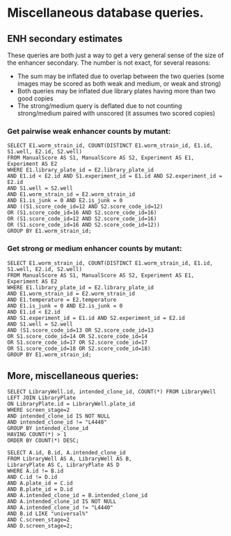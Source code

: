 # Miscellaneous database queries.

## ENH secondary estimates
These queries are both just a way to get a very general sense of the size of
the enhancer secondary. The number is not exact, for several reasons:

- The sum may be inflated due to overlap between the two queries (some images
  may be scored as both weak and medium, or weak and strong)
- Both queries may be inflated due library plates having more than two good
  copies
- The strong/medium query is deflated due to not counting strong/medium paired
  with unscored (it assumes two scored copies)

### Get pairwise weak enhancer counts by mutant:

    SELECT E1.worm_strain_id, COUNT(DISTINCT E1.worm_strain_id, E1.id, S1.well, E2.id, S2.well)
    FROM ManualScore AS S1, ManualScore AS S2, Experiment AS E1, Experiment AS E2
    WHERE E1.library_plate_id = E2.library_plate_id
    AND E1.id < E2.id AND S1.experiment_id = E1.id AND S2.experiment_id = E2.id
    AND S1.well = S2.well
    AND E1.worm_strain_id = E2.worm_strain_id
    AND E1.is_junk = 0 AND E2.is_junk = 0
    AND ((S1.score_code_id=12 AND S2.score_code_id=12)
    OR (S1.score_code_id=16 AND S2.score_code_id=16)
    OR (S1.score_code_id=12 AND S2.score_code_id=16)
    OR (S1.score_code_id=16 AND S2.score_code_id=12))
    GROUP BY E1.worm_strain_id;


### Get strong or medium enhancer counts by mutant:

    SELECT E1.worm_strain_id, COUNT(DISTINCT E1.worm_strain_id, E1.id, S1.well, E2.id, S2.well)
    FROM ManualScore AS S1, ManualScore AS S2, Experiment AS E1, Experiment AS E2
    WHERE E1.library_plate_id = E2.library_plate_id
    AND E1.worm_strain_id = E2.worm_strain_id
    AND E1.temperature = E2.temperature
    AND E1.is_junk = 0 AND E2.is_junk = 0
    AND E1.id < E2.id
    AND S1.experiment_id = E1.id AND S2.experiment_id = E2.id
    AND S1.well = S2.well
    AND (S1.score_code_id=13 OR S2.score_code_id=13
    OR S1.score_code_id=14 OR S2.score_code_id=14
    OR S1.score_code_id=17 OR S2.score_code_id=17
    OR S1.score_code_id=18 OR S2.score_code_id=18)
    GROUP BY E1.worm_strain_id;


## More, miscellaneous queries:

    SELECT LibraryWell.id, intended_clone_id, COUNT(*) FROM LibraryWell
    LEFT JOIN LibraryPlate
    ON LibraryPlate.id = LibraryWell.plate_id
    WHERE screen_stage=2
    AND intended_clone_id IS NOT NULL
    AND intended_clone_id != "L4440"
    GROUP BY intended_clone_id
    HAVING COUNT(*) > 1
    ORDER BY COUNT(*) DESC;

    SELECT A.id, B.id, A.intended_clone_id
    FROM LibraryWell AS A, LibraryWell AS B,
    LibraryPlate AS C, LibraryPlate AS D
    WHERE A.id != B.id
    AND C.id != D.id
    AND A.plate_id = C.id
    AND B.plate_id = D.id
    AND A.intended_clone_id = B.intended_clone_id
    AND A.intended_clone_id IS NOT NULL
    AND A.intended_clone_id != "L4440"
    AND B.id LIKE "universal%"
    AND C.screen_stage=2
    AND D.screen_stage=2;
